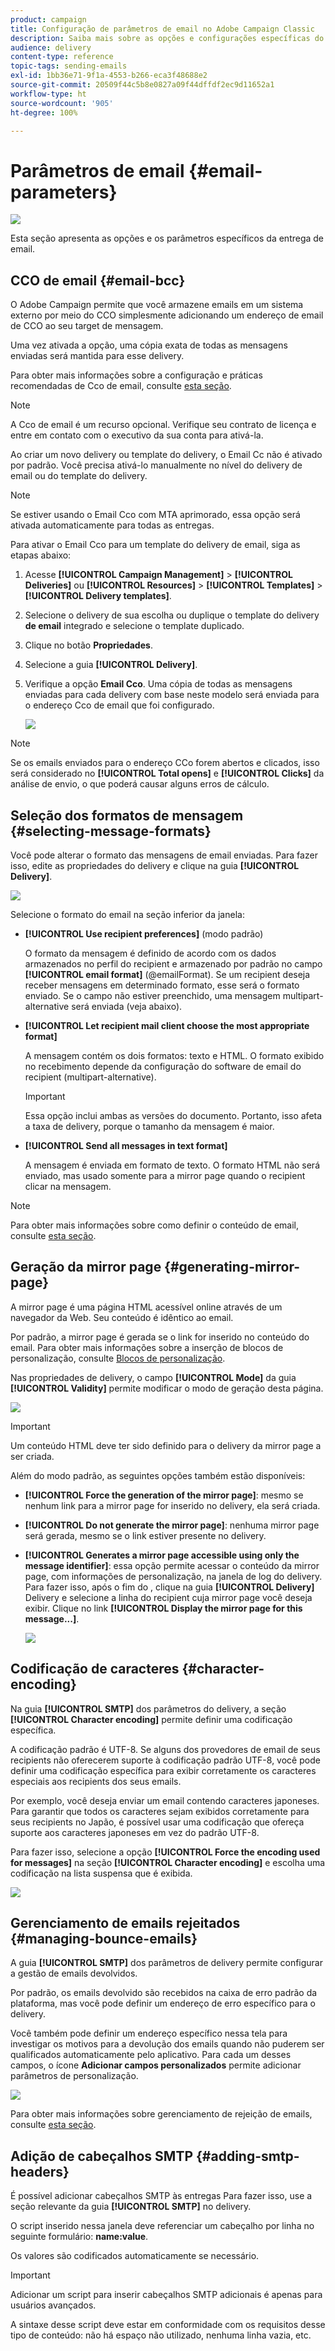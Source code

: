 ```yaml
---
product: campaign
title: Configuração de parâmetros de email no Adobe Campaign Classic
description: Saiba mais sobre as opções e configurações específicas do delivery de email.
audience: delivery
content-type: reference
topic-tags: sending-emails
exl-id: 1bb36e71-9f1a-4553-b266-eca3f48688e2
source-git-commit: 20509f44c5b8e0827a09f44dffdf2ec9d11652a1
workflow-type: ht
source-wordcount: '905'
ht-degree: 100%

---
```


# Parâmetros de email {#email-parameters}

![](../../assets/common.svg)

Esta seção apresenta as opções e os parâmetros específicos da entrega de email.

## CCO de email {#email-bcc}

O Adobe Campaign permite que você armazene emails em um sistema externo por meio do CCO simplesmente adicionando um endereço de email de CCO ao seu target de mensagem.

Uma vez ativada a opção, uma cópia exata de todas as mensagens enviadas será mantida para esse delivery.

Para obter mais informações sobre a configuração e práticas recomendadas de Cco de email, consulte [esta seção](../../installation/using/email-archiving.md).

>[!NOTE]
>
>A Cco de email é um recurso opcional. Verifique seu contrato de licença e entre em contato com o executivo da sua conta para ativá-la.

Ao criar um novo delivery ou template do delivery, o Email Cc não é ativado por padrão. Você precisa ativá-lo manualmente no nível do delivery de email ou do template do delivery.

>[!NOTE]
>
>Se estiver usando o Email Cco com MTA aprimorado, essa opção será ativada automaticamente para todas as entregas.

Para ativar o Email Cco para um template do delivery de email, siga as etapas abaixo:

1. Acesse **[!UICONTROL Campaign Management]** > **[!UICONTROL Deliveries]** ou **[!UICONTROL Resources]** > **[!UICONTROL Templates]** > **[!UICONTROL Delivery templates]**.
1. Selecione o delivery de sua escolha ou duplique o template do delivery **de email** integrado e selecione o template duplicado.
1. Clique no botão **Propriedades**.
1. Selecione a guia **[!UICONTROL Delivery]**.
1. Verifique a opção **Email Cco**. Uma cópia de todas as mensagens enviadas para cada delivery com base neste modelo será enviada para o endereço Cco de email que foi configurado.

   ![](assets/s_ncs_user_wizard_archiving.png)

>[!NOTE]
>
>Se os emails enviados para o endereço CCo forem abertos e clicados, isso será considerado no **[!UICONTROL Total opens]** e **[!UICONTROL Clicks]** da análise de envio, o que poderá causar alguns erros de cálculo.

## Seleção dos formatos de mensagem {#selecting-message-formats}

Você pode alterar o formato das mensagens de email enviadas. Para fazer isso, edite as propriedades do delivery e clique na guia **[!UICONTROL Delivery]**.

![](assets/s_ncs_user_wizard_email_param.png)

Selecione o formato do email na seção inferior da janela:

* **[!UICONTROL Use recipient preferences]** (modo padrão)

   O formato da mensagem é definido de acordo com os dados armazenados no perfil do recipient e armazenado por padrão no campo **[!UICONTROL email format]** (@emailFormat). Se um recipient deseja receber mensagens em determinado formato, esse será o formato enviado. Se o campo não estiver preenchido, uma mensagem multipart-alternative será enviada (veja abaixo).

* **[!UICONTROL Let recipient mail client choose the most appropriate format]**

   A mensagem contém os dois formatos: texto e HTML. O formato exibido no recebimento depende da configuração do software de email do recipient (multipart-alternative).

   >[!IMPORTANT]
   >
   >Essa opção inclui ambas as versões do documento. Portanto, isso afeta a taxa de delivery, porque o tamanho da mensagem é maior.

* **[!UICONTROL Send all messages in text format]**

   A mensagem é enviada em formato de texto. O formato HTML não será enviado, mas usado somente para a mirror page quando o recipient clicar na mensagem.

>[!NOTE]
>
>Para obter mais informações sobre como definir o conteúdo de email, consulte [esta seção](defining-the-email-content.md).

## Geração da mirror page {#generating-mirror-page}

A mirror page é uma página HTML acessível online através de um navegador da Web. Seu conteúdo é idêntico ao email.

Por padrão, a mirror page é gerada se o link for inserido no conteúdo do email. Para obter mais informações sobre a inserção de blocos de personalização, consulte [Blocos de personalização](personalization-blocks.md).

Nas propriedades de delivery, o campo **[!UICONTROL Mode]** da guia **[!UICONTROL Validity]** permite modificar o modo de geração desta página.

![](assets/s_ncs_user_wizard_miror_page_mode.png)

>[!IMPORTANT]
>
>Um conteúdo HTML deve ter sido definido para o delivery da mirror page a ser criada.

Além do modo padrão, as seguintes opções também estão disponíveis:

* **[!UICONTROL Force the generation of the mirror page]**: mesmo se nenhum link para a mirror page for inserido no delivery, ela será criada.
* **[!UICONTROL Do not generate the mirror page]**: nenhuma mirror page será gerada, mesmo se o link estiver presente no delivery.
* **[!UICONTROL Generates a mirror page accessible using only the message identifier]**: essa opção permite acessar o conteúdo da mirror page, com informações de personalização, na janela de log do delivery. Para fazer isso, após o fim do , clique na guia **[!UICONTROL Delivery]** Delivery e selecione a linha do recipient cuja mirror page você deseja exibir. Clique no link **[!UICONTROL Display the mirror page for this message...]**.

   ![](assets/s_ncs_user_wizard_miror_page_link.png)

## Codificação de caracteres {#character-encoding}

Na guia **[!UICONTROL SMTP]** dos parâmetros do delivery, a seção **[!UICONTROL Character encoding]** permite definir uma codificação específica.

A codificação padrão é UTF-8. Se alguns dos provedores de email de seus recipients não oferecerem suporte à codificação padrão UTF-8, você pode definir uma codificação específica para exibir corretamente os caracteres especiais aos recipients dos seus emails.

Por exemplo, você deseja enviar um email contendo caracteres japoneses. Para garantir que todos os caracteres sejam exibidos corretamente para seus recipients no Japão, é possível usar uma codificação que ofereça suporte aos caracteres japoneses em vez do padrão UTF-8.

Para fazer isso, selecione a opção **[!UICONTROL Force the encoding used for messages]** na seção **[!UICONTROL Character encoding]** e escolha uma codificação na lista suspensa que é exibida.

![](assets/s_ncs_user_email_del_properties_smtp_tab_encoding.png)

## Gerenciamento de emails rejeitados {#managing-bounce-emails}

A guia **[!UICONTROL SMTP]** dos parâmetros de delivery permite configurar a gestão de emails devolvidos.

Por padrão, os emails devolvido são recebidos na caixa de erro padrão da plataforma, mas você pode definir um endereço de erro específico para o delivery.

Você também pode definir um endereço específico nessa tela para investigar os motivos para a devolução dos emails quando não puderem ser qualificados automaticamente pelo aplicativo. Para cada um desses campos, o ícone **Adicionar campos personalizados** permite adicionar parâmetros de personalização.

![](assets/s_ncs_user_email_del_properties_smtp_tab.png)

Para obter mais informações sobre gerenciamento de rejeição de emails, consulte [esta seção](understanding-delivery-failures.md#bounce-mail-management).

## Adição de cabeçalhos SMTP {#adding-smtp-headers}

É possível adicionar cabeçalhos SMTP às entregas Para fazer isso, use a seção relevante da guia **[!UICONTROL SMTP]** no delivery.

O script inserido nessa janela deve referenciar um cabeçalho por linha no seguinte formulário: **name:value**.

Os valores são codificados automaticamente se necessário.

>[!IMPORTANT]
>
>Adicionar um script para inserir cabeçalhos SMTP adicionais é apenas para usuários avançados.
>
>A sintaxe desse script deve estar em conformidade com os requisitos desse tipo de conteúdo: não há espaço não utilizado, nenhuma linha vazia, etc.
